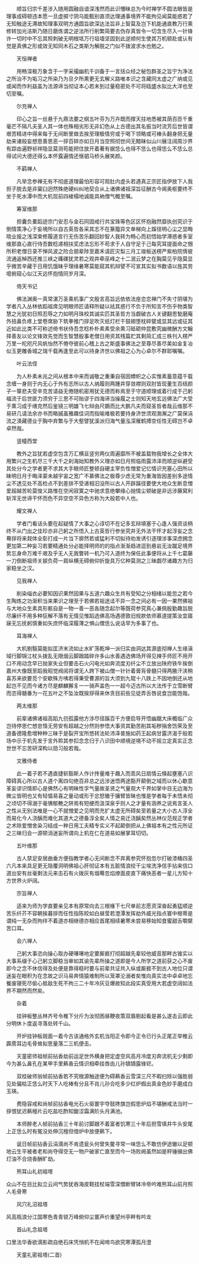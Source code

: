 <!-- { "loadSidebar": true } -->
　　顺旨归宗千差涉入随用圆融自谙深浅然而此识懵昧总为今时禅学不圆法眼皆是理事成碍顿违本愿一旦虚掷寸阴乌能甄别直须达理通事境界不能拘见闻莫能惑若了无知触途无滞故知理事双明方通圆旨欲深达法旨非上智莫及岂下机能通直教万行熏修转加光洁斯乃随日磨炼谓之逆法所行削繁简要去伪存真皆令一切含生尽入一针锋许一切时中不忘其照刺破无明根坻万行垣墙坚固到此逆顺何生使其万机顿赴或认有觉是真佛之形或效无知同木石之类斯为解脱之门似不拨波求水也勉之。

　　天恒禅者

　　用畅深极万象含于一字采撮幽机千训备于一言括众经之秘包群圣之旨宁为净法之所治不为垢习之所染乃为旦夕所熏更无玄解义路唯本识之含藏同太虚之广纳或见或闻而作利益盖为法源谛当彻证本心若未到过量稳密处不可将瓯盛水拟比大洋也至切至嘱。

　　尔充禅人

　　印心之旨一丝悬于九鼎法要之纲五叶芬为万卉既而撑天拄地悉被其荫百匝千重毫芒不隔凡夫圣人其一体也殊相劣形无非幻色从上古德出其名振当时流芳后世皆谓艰苦精进中得来每于无间断里做去挨至理极情穷或于喝下领略或可棒头翻身把无量劫来诸般妄想思善思恶一拶百碎亦如日月当空照彻世间无黯昧似山川展注阔周沙界有踪由遍野祯祥隐显莫测苟能把住放开着著有据恁么也得不恁么也得恁么不恁么总得试问大德还得么本怀露遍情还惬驷马桥头展笑颜。

　　不羁禅人

　　凡举念参禅无有不彻底道理最怕形容可观肚内虚头若遇真正宗匠指伊放下人我担子脱去是非窠臼迥然殊绝硬纠纠地契合从上诸佛诸祖深旨征酬古今阃奥枢要终不坐于死水潭中而大机现前四棱榻地诚能具衲僧气概至嘱。

　　筹室维那

　　担囊负橐蹈迹宗门安忍与金石同固戒行共宝珠等色区区怀抱融然靡执创究识于倒情策净心于妄境所以自古英哲各采其志不在篆籀异文单梯向上蹊径明心尘之显晦晓业报之浅深束修履道言行无伤苦乐翻回妙智人我转为畅心而初悟始学滞惑者多室维那直心直行侍吾数稔递相扶奖虑法忘形不苟求于人自守足于己每究耳提面命之悃所积老僧日录不惮风波之险合朋辈陟至嘉禾请匠灾梨三月工竣板送楞严紫柏院倩彼流通返棹西还推三峡之磼礏犹灵若之观井牵巫峰之十二泯云梦之在胸莫见乎隐莫显乎微苦辛藏于日用饥饿昧乎理缘暑寒莫能窥其机辩譬不可宣其实拟书数语以旌其劳噫俯窥心似江天远怀抱情同岁月深。

　　倚天书记

　　佛法渊奥一真常湛万圣乘机事广文殷言高旨远依依法座恋恋禅门不失寸阴堪为学者凡入丛林依蹈祖席见明眼师匠请释所疑以祛其惑行不负于所知言不伤乎物类智慧之光犹初日照忍辱之力如明月珠校其诚实匹其圣哲方当觑破古人关键翻思甃磨庵外扭鼻负疼上堂卷席胁下筑拳推门拶足吹灭纸灯栏干鼓翅堕枕碎甓或显其远或征其近如此比类不可称述倚书状侍吾念稔朴朴素素受余熏习砥砺仲昆敷究幽微酬方文翰择善友以论文锋效先觉而生智慧殷事老僧日用资其残篇贮其剩简汇成三帙刊入楞严万里一柁咫尺风帆怡然不倦夺彼前心稽上古之斯盛事佛法之至尊尽善尽美如金复冶似玉更雕香城之瑞千载再逢至此可以持身济世以佛祖之心为心卓尔不群耶嘱嘱。

　　叶云法侄

　　为人朴素未兆之间从根本中来而诚敬之重秉自宿因幖帜之心实惟素蓄意蕴千载念缠一身则于内无心于外有志所以古人纳履则两踵井穿敛襟则双肘皆现董生百结颜子一箪悲夫受辛克苦请益无倦随机密用犹无德而称焉至于守道顺理或着行成于己躬福流于后世匪力须穷于三思不可贻谬于四海谛当操履之士则知天地玄远佛法广大受于熏习成于缮克然后鉴镜三明雄飞七辩由尺鷃而比大鹏凡夫而窥圣哲者哉云维那不易研几请法余亦书而略摵虽雅趣佳词而指喻难极若要持身济世须观渤澥之广莫保涓流之渶藏德业于胸中弃繁与于大壑譬犹溪派归海气量泓深雁鹤搏空任性无碍岂不卓卓然哉。

　　竖幢西堂

　　教外之旨犹若虚空包含万汇横亘竖穷两仪周遍靡所不被盖载物我增长之全体大用繁兴之生机尽三千大千之刹海始知教外义理亦如日月照临雨露沛泽而顺逆纵避受其处分今之学者更不求其大手眼师匠整顿自硬主宰负性憎爱记忆情识充塞心田所以昧明日月于晦泽蒙未越宇宙之宽广不慕佛法之极尊少虑无常为重海皆因差别多途情尘不透见处不高检点不到差排不受递相汩没所以古人开辟蹊径要使大地众生断息憎爱超越苦轮莫悛义路惟在空闲寂寞之中驰求意绝攀缘心抛情尘顿破是非远涉藤窝利斩浑无世谛干怀而色不异空空不异色方称为大般若中人也。

　　耀文禅人

　　学者门看话头要在起疑情了大事之心谆切不在记多玄辩填塞于心逢人强资谈柄终不从门出之佳珍亦非己躬之所悟入上古英哲行参坐究井无外法干怀才起浮妄之念蓦拶将来觌体全彰打成一片当下廓然若或猛利不切拟待劝发诱引逐理涉事深虑拥念更加第二种妄习若要精通处分必能择明师的的指点渐渐趋进逗到悬岩无汝蹴足境界势忘身命万难千艰及乎无人无我瞥转一机乃可入道终为保任此事便将从上千七葛藤一刀倒断祖师关捩负荷一肩纵横无碍俯仰折旋具万亿种莫测之三昧觑尽诸趣方为归家稳坐之汉。

　　见我禅人

　　削染缁衣必要知因识果然因果与五道六趣众生共有受知之分相绪以能忽之若今生陶炼之功渐积当来果识之理至于若佛若祖途迳不异一念之间必有一因一果然佛祖与大地众生素具形骸自是一物一善一恶各随念起尔等既荷参究真心兼佩殷勤趣旨脱尽廉纤不用多种狂解不落有无情见惟蹈选佛高场遇德敦旧规款依师慕道提策汝宜寤寐无忘抚躬慎重如矢庶怀临深履薄之惧山僧恁么说话早为多事了也。

　　耳海禅人

　　大机剔翳莫能拟匡济末流如止水旷荡乾坤一派归实由洞达其源底彻禅人生缘滇域行脚锦江杖头拨乱无限烟云脚跟踏碎许多山水善遇选佛场开得见辣手师匠不用开口不用动念早已抛家失业但要击石火闪电光如奔流度刃纤尘不立放出陕府铁牛挨倒嘉州大像既至蹈我昭觉阀阅将谓无人跨下被山僧一针针着膏肓骨髓只得两腋汗浃稍喜苏来欲要觅个安歇殊方咦若得秉受曹源的旨大须到九辊十八跌上不因地倒还从地起岂不见而今诸方尽是麒麟獬豸一一骑声盖色一一超今迈古所以大法传于立雪断臂而恣得髓番为一花五叶之不坠汝既挨拶得来休贪目前些见徒弄舌唇说食岂能饱哉。

　　两太维那

　　前辈诸佛诸祖高蹈九仞孤露他方涉尽径蹊百千方便启导开悟幽踞大床概临广众岂待停思伫想怠惰无劳安有超越之分然则参悟大事资其勤苦削其垢秽捐舍饬荣及至道备德隆愈增种种三昧于是裂开宝所悠转法轮沛泽普施如药王起病甘露济渴于般若场中示于机先发于言外聆其参扣念念归于八识田中顺境逆境不动不摇立定真实正念世世不忘苦研深构以勋习般若哉。

　　文雅侍者

　　此一着子若不遇直捷斩豁斯人作计抟量难于趣入而乖风日扇情云倏起壅塞八识障碍真心所以古人道个离四句绝百非总之远涉迷悟两途豁开颠倒之域而以休心歇意革妄谬识情即心是佛然心有明昧性孚气量故圣贤之气量观大千界如掌中目无边海为微尘皆明也又有轻愠易喜之量动或形于忿怒辙于攘臂皆昧也惟是学者每于未悟未彻之顷切不得溺于毫怫郁艴之阱焉有短绠而汲深泉乎则人之才量有涵养之说焉言圣人之性从无别法唯是一心不就憎爱之见明而充扩太虚无所碍矣至若量之大小古人淳全而易化今人浇醨而难化其道大之德备淳全矣人情之易迁浇醨矣然丛林仪范规正学者之术除爱憎舍染习结成一种日用工夫精专实义不起颠倒把从上佛祖本有之性元所证之三昧归会一源顿消迷妄所谓向上机在仁在道易如展掌耳切切。

　　五叶维那

　　古人禁足安居曲垂方便指教学者心无间断念不弃离参究怀抱忽尔打破漆桶四圣六凡本来具足更无隐覆洞明佛祖心肝彻证本有五脏情浪绞干尘埃洗净信手拈来信口道出安有丝毫剩法元来击石有火拨灰有烟蓦忽焰燎面皮直下痛快恶者一星儿方知十方世界火炉阔。

　　宗旨禅人

　　适来为师为学直要亲见本有原常向去三根椽下七尺单前志愿资深奋起勇猛顺逆苦乐纤芥不容朝挨暮拶而任性指陈皎如白昼莹若澄潭发挥劫外威光指点寰中根蒂是谓纯一无杂而拘绊不着道亦相继德亦相应首尾相续暑寒未尝易移始知食蜜甜舌嚼檗苦口耳。

　　会六禅人

　　己躬大事恣向操心取办硬嚗嚗地定要厮捱打彻超越先辈较他威音那畔古锥实以大事系缀于心己躬立脚稳当审如其谕先辈所操之道即是今人所学之道前获之心不废即今之念不休信得及处便是靠得稳时要与前辈共证共入纵或厮捱不到古人地位只谓迷妄在眼积为在念故之识马易奔情猿难制所以笼罩沦溺者矣惟向真实法中卓卓地忘餐废寝死尽偷心抵敌生死不拘三二十年冷灰豆爆故知此段实真受用大若虚空阔如法界不期然而然矣。

　　杂着

　　挂钟板整丛林齐号令椎下分斤为汝彻困昼鞭夜策双眉剔起看是甚么遂击云即此分明休卜度返寻落处转千山。

　　开炉挂钟板觌面一着今古该通格外玄机当阳正令即今正令已行头正尾正举椎云霹雳耳边毛骨耸拟思量落二三机便击。

　　天童密师祖帧前拈香劫前运足世外横身把定虚空风高月冷度刃奔流机无少剩即今为甚么鼻孔在某甲手里爇香云情识相牵挂唇齿儿孙镝镝露锋铓。

　　双桂破师翁帧前拈香若不究根源触途便为碍爇香云雪深三尺不暇扫除以强胜弱见处偏枯正恁么时天下人吃棒有分且不肖儿孙合吃多少红炉煆出真金色妙手磨成白玉瑛。

　　费隐容戒和尚帧前拈香电光石火驱寰宇夺鼓搀旗岂假思炉焰不堪酬戒法当时一拶恨犹迟爇檀片云吃盐吃酢知酸涩霜满阶头月满池。

　　本师醉老人帧前拈香三十年前讨脚跟不着富者饥寒三十年后担雪填井牛头安尾上正恁么时有冤没处伸沉檀但借炉中放便爇下。

　　诞日帧前拈香云涓滴尚不肯遗瓮头何曾失鳖寻常一味恁么不敢仿伊途辙以足顿地云生平被者老和尚夺得空无一物户破家亡直至而今一场败阙虽然如是秤锤搦出佛灯油不合烧香酬旷劫。

　　熊耳山礼初祖塔

众山不在目比拟立云间气势犹吞海皮鞋挂杖端雪深僧断臂钵冷帝吟难熊耳山前月照人毛骨寒

　　风穴礼沼祖塔

风高瓶浪分江国寒色青青锁万峰俯仰尘寰声价重望州亭畔有吟龙

　　首山礼念祖塔

口里法华香欲滴影疏自绝石床凭悄机不在闻啼鸟欲究寒潭孤月澄

　　天童礼密祖塔(二首)

